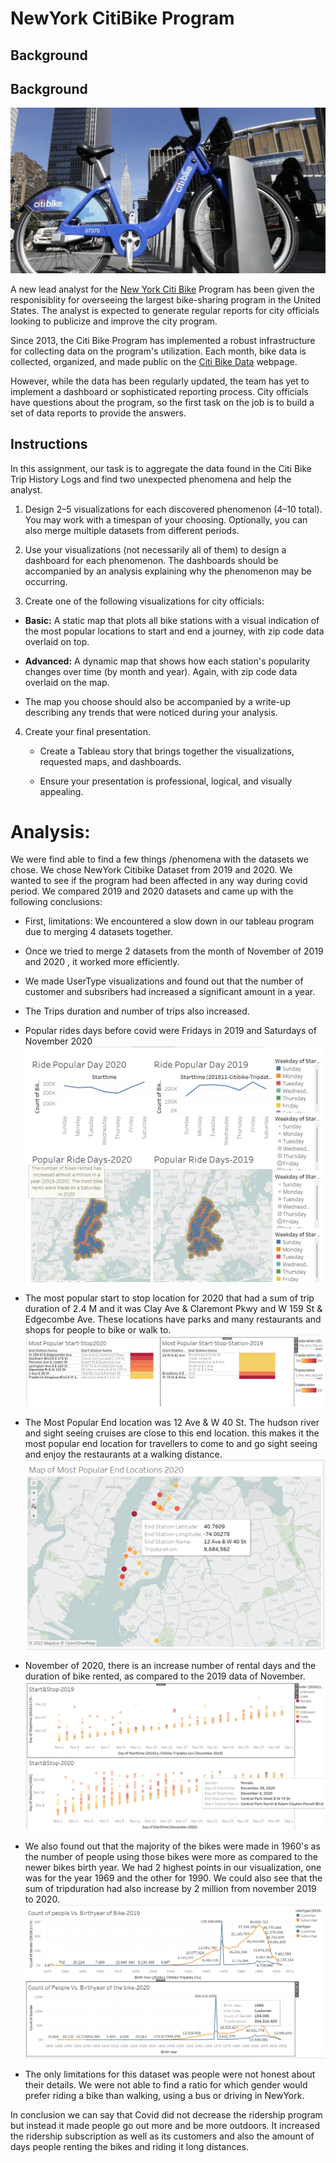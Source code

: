 # NewYork CitiBike Program

## Background

## Background

![Citi-Bikes](Images/NewyorkCitiBike.jpg)

A new lead analyst for the [New York Citi Bike](https://en.wikipedia.org/wiki/Citi_Bike) Program has been given the responisiblity for overseeing the largest bike-sharing program in the United States. The analyst is expected to generate regular reports for city officials looking to publicize and improve the city program.

Since 2013, the Citi Bike Program has implemented a robust infrastructure for collecting data on the program's utilization. Each month, bike data is collected, organized, and made public on the [Citi Bike Data](https://www.citibikenyc.com/system-data) webpage.

However, while the data has been regularly updated, the team has yet to implement a dashboard or sophisticated reporting process. City officials have questions about the program, so the first task on the job is to build a set of data reports to provide the answers.

## Instructions

In this assignment, our task is to aggregate the data found in the Citi Bike Trip History Logs and find two unexpected phenomena and help the analyst.

1. Design 2–5 visualizations for each discovered phenomenon (4–10 total). You may work with a timespan of your choosing. Optionally, you can also merge multiple datasets from different periods.

2. Use your visualizations (not necessarily all of them) to design a dashboard for each phenomenon. The dashboards should be accompanied by an analysis explaining why the phenomenon may be occurring. 

3. Create one of the following visualizations for city officials:

* **Basic:** A static map that plots all bike stations with a visual indication of the most popular locations to start and end a journey, with zip code data overlaid on top.

* **Advanced:** A dynamic map that shows how each station's popularity changes over time (by month and year). Again, with zip code data overlaid on the map.

* The map you choose should also be accompanied by a write-up describing any trends that were noticed during your analysis.

4. Create your final presentation.

    * Create a Tableau story that brings together the visualizations, requested maps, and dashboards.

    * Ensure your presentation is professional, logical, and visually appealing. 


# Analysis:

We were find able to find a few things /phenomena with the datasets we chose. We chose NewYork Citibike Dataset from 2019 and 2020. We wanted to see if the program had been affected in any way during covid period. We compared 2019 and 2020 datasets and came up with the following conclusions:

* First, limitations: We encountered a slow down in our tableau program due to merging 4 datasets together. 
* Once we tried to merge 2 datasets from the month of November of 2019 and 2020 , it worked more efficiently.
* We made UserType visualizations and found out that the number of customer and subsribers had increased a significant amount in a year.
* The Trips duration and number of trips also increased. 
* Popular rides days before covid were Fridays in 2019 and Saturdays of November 2020
![Image](/Images/page2StoryBoard.png)
* The most popular start to stop location for 2020 that had a sum of trip duration of 2.4 M and it was Clay Ave & Claremont Pkwy and W 159 St & Edgecombe Ave.
  These locations have parks and many restaurants and shops for people to bike or walk to. 
  ![Image](/Images/TripSumStartStopLocation.png)

* The Most Popular End location was 12 Ave & W 40 St. The hudson river and sight seeing cruises are close to this end location. this makes it the most popular end location for travellers to come to and go sight seeing and enjoy the restaurants at a walking distance.
![Image](/Images/MostPopularEndLocation2020.png)
* November of 2020, there is an increase number of rental days and the duration of bike rented, as compared to the 2019 data of November.
![Image](/Images/NumberofDaysRented2020.png)
* We also found out that the majority of the bikes were made in 1960's as the number of people using those bikes were more as compared to the newer bikes birth year. We had 2 highest points in our visualization, one was for the year 1969 and the other for 1990. We could also see that the sum of tripduration had also increase by 2 million from november 2019 to 2020.
![Image](/Images/BikeCountandBirthYearComparison.png) 
* The only limitations for this dataset was people were not honest about their details. We were not able to find a ratio for which gender would prefer riding a bike than walking, using a bus or driving in NewYork.

In conclusion we can say that Covid did not decrease the ridership program but instead it made people go out more and be more outdoors. It increased the ridership subscription as well as its customers and also the amount of days people renting the bikes and riding it long distances.  
